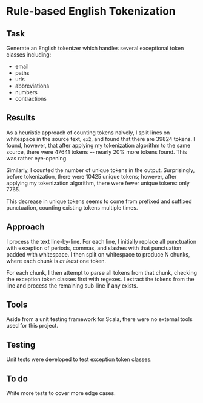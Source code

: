 # Rule-based English Tokenization

## Task

Generate an English tokenizer which handles several exceptional token classes including:

- email
- paths
- urls
- abbreviations
- numbers
- contractions

## Results

As a heuristic approach of counting tokens naively, I split lines on whitespace in the source text, `ex2`, and found that there are 39824 tokens. I found, however, that after applying my tokenization algorithm to the same source, there were 47641 tokens -- nearly 20% more tokens found. This was rather eye-opening.

Similarly, I counted the number of unique tokens in the output. Surprisingly, before tokenization, there were 10425 unique tokens; however, after applying my tokenization algorithm, there were fewer unique tokens: only 7765.

This decrease in unique tokens seems to come from prefixed and suffixed punctuation, counting existing tokens multiple times.

## Approach

I process the text line-by-line. For each line, I initially replace all punctuation with
exception of periods, commas, and slashes with that punctuation padded with whitespace. I then split on whitespace to produce N chunks, where each chunk is _at least_ one token.

For each chunk, I then attempt to parse all tokens from that chunk, checking the exception token classes first with regexes. I extract the tokens from the line and process the remaining sub-line if any exists.

## Tools

Aside from a unit testing framework for Scala, there were no external tools used for this project.

## Testing

Unit tests were developed to test exception token classes.

## To do

Write more tests to cover more edge cases.
